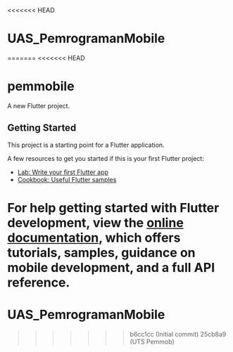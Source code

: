 <<<<<<< HEAD
# UAS_PemrogramanMobile
=======
<<<<<<< HEAD
# pemmobile

A new Flutter project.

## Getting Started

This project is a starting point for a Flutter application.

A few resources to get you started if this is your first Flutter project:

- [Lab: Write your first Flutter app](https://docs.flutter.dev/get-started/codelab)
- [Cookbook: Useful Flutter samples](https://docs.flutter.dev/cookbook)

For help getting started with Flutter development, view the
[online documentation](https://docs.flutter.dev/), which offers tutorials,
samples, guidance on mobile development, and a full API reference.
=======
# UAS_PemrogramanMobile
>>>>>>> b6cc1cc (Initial commit)
>>>>>>> 25cb8a9 (UTS Pemmob)
